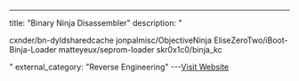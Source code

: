 ---
title: "Binary Ninja Disassembler"
description: "

cxnder/bn-dyldsharedcache
jonpalmisc/ObjectiveNinja
EliseZeroTwo/iBoot-Binja-Loader
matteyeux/seprom-loader
skr0x1c0/binja_kc

"
external_category: "Reverse Engineering"
---[Visit Website](https://binary.ninja)


